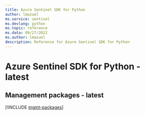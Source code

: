 ```yaml
---
title: Azure Sentinel SDK for Python
author: lmazuel
ms.service: sentinel
ms.devlang: python
ms.topic: reference
ms.data: 09/27/2022
ms.author: lmazuel
description: Reference for Azure Sentinel SDK for Python
---
```

# Azure Sentinel SDK for Python - latest

## Management packages - latest
[!INCLUDE [mgmt-packages](sentinel-mgmt-index.md)]